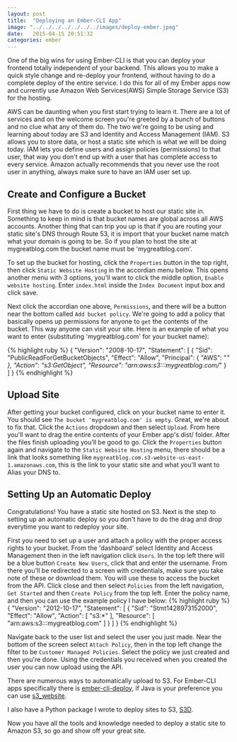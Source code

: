 ```yaml
---
layout: post
title:  "Deploying an Ember-CLI App"
image: "../../../../../../../images/deploy-ember.jpeg"
date:   2015-04-15 20:51:32
categories: ember
---
```


One of the big wins for using Ember-CLI is that you can deploy your frontend totally independent of your backend. This allows you to make a
quick style change and re-deploy your frontend, without having to do a complete deploy of the entire service. I do this for all of my Ember apps now
and currently use Amazon Web Services(AWS) Simple Storage Service (S3) for the hosting.

AWS can be daunting when you first start trying to learn it. There are a lot of services and on the welcome screen you're greeted by a bunch of buttons
and no clue what any of them do. The two we're going to be using and learning about today are S3 and Identity and Access Management (IAM). S3 allows
you to store data, or host a static site which is what we will be doing today. IAM lets you define users and assign policies (permissions) to that user,
that way you don't end up with a user that has complete access to every service. Amazon actually recommends that you never use the root user in anything, always
make sure to have an IAM user set up.

## Create and Configure a Bucket

First thing we have to do is create a bucket to host our static site in. Something to keep in mind is that bucket names are global across all AWS accounts.
Another thing that can trip you up is that if you are routing your static site's DNS through Route 53, it is import that your bucket name match what your
domain is going to be. So if you plan to host the site at mygreatblog.com the bucket name must be 'mygreatblog.com'.

To set up the bucket for hosting, click the `Properties` button in the top right, then click `Static Website Hosting` in the accordian menu below.
This opens another menu with 3 options, you'll want to click the middle option, `Enable website hosting`. Enter `index.html` inside the `Index Document` input
box and click save.

Next click the accordian one above, `Permissions`, and there will be a button near the bottom called `Add bucket policy`. We're going to add a policy that basically
opens up permissions for anyone to `get` the contents of the bucket. This way anyone can visit your site.
Here is an example of what you want to enter (substituting 'mygreatblog.com' for your bucket name):

{% highlight ruby %}
{
  "Version": "2008-10-17",
  "Statement": [
    {
      "Sid": "PublicReadForGetBucketObjects",
      "Effect": "Allow",
      "Principal": {
        "AWS": "*"
      },
      "Action": "s3:GetObject",
      "Resource": "arn:aws:s3:::mygreatblog.com/*"
    }
  ]
}
{% endhighlight %}

## Upload Site

After getting your bucket configured, click on your bucket name to enter it. You should see `The bucket 'mygreatblog.com' is empty`. Great, we're about to fix that.
Click the `Actions` dropdown and then select `Upload`. From here you'll want to drag the entire contents of your Ember app's dist/ folder.
After the files finish uploading you'll be good to go. Click the `Properties` button again and navigate to the `Static Website Hosting` menu, there should be a link
that looks something like `mygreatblog.com.s3-website-us-east-1.amazonaws.com`, this is the link to your static site and what you'll want to Alias your DNS to.

## Setting Up an Automatic Deploy

Congratulations! You have a static site hosted on S3. Next is the step to setting up an automatic deploy so you don't have to do the drag and drop everytime you want to redeploy your site.

First you need to set up a user and attach a policy with the proper access rights to your bucket.
From the 'dashboard' select Identity and Access Management then in the left navigation click `Users`. In the top left there will be a blue button `Create New Users`, click that and enter the
username. From there you'll be redirected to a screen with credentials, make sure you take note of these or download them. You will use these to access the bucket from the API.
Click close and then select `Policies` from the left navigation, `Get Started` and then `Create Policy` from the top left. Enter the policy name, and then you can use the example policy
I have below:
{% highlight ruby %}
{
    "Version": "2012-10-17",
    "Statement": [
        {
            "Sid": "Stmt1428973152000",
            "Effect": "Allow",
            "Action": [
                "s3:*"
            ],
            "Resource": [
                "arn:aws:s3:::mygreatblog.com"
            ]
        }
    ]
}
{% endhighlight %}

Navigate back to the user list and select the user you just made. Near the bottom of the screen select `Attach Policy`, then in the top left change the filter to be `Customer Managed Policies`.
Select the policy we just created and then you're done. Using the credentials you received when you created the user you can now upload using the API.

There are numerous ways to automatically upload to S3. For Ember-CLI apps specifically there is [ember-cli-deploy](https://github.com/ember-cli/ember-cli-deploy), if Java is your
preference you can use [s3\_website](https://github.com/laurilehmijoki/s3_website).

I also have a Python package I wrote to deploy sites to S3, [S3D](https://github.com/TayHobbs/S3D).

Now you have all the tools and knowledge needed to deploy a static site to Amazon S3, so go and show off your great site.

